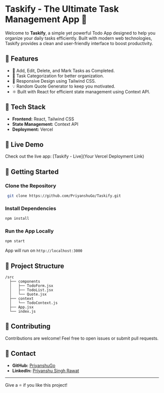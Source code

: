 # Taskify - The Ultimate Task Management App 🚀

Welcome to **Taskify**, a simple yet powerful Todo App designed to help you organize your daily tasks efficiently. Built with modern web technologies, Taskify provides a clean and user-friendly interface to boost productivity.

## 🌟 Features
- 📌 Add, Edit, Delete, and Mark Tasks as Completed.
- 📅 Task Categorization for better organization.
- 💪 Responsive Design using Tailwind CSS.
- 💡 Random Quote Generator to keep you motivated.
- ⚛️ Built with React for efficient state management using Context API.

## 🔨 Tech Stack
- **Frontend:** React, Tailwind CSS
- **State Management:** Context API
- **Deployment:** Vercel

## 🚀 Live Demo
Check out the live app: [Taskify - Live](Your Vercel Deployment Link)

## 📂 Getting Started
### Clone the Repository
```bash
 git clone https://github.com/PriyanshuGo/Taskify.git
```

### Install Dependencies
```bash
npm install
```

### Run the App Locally
```bash
npm start
```

App will run on `http://localhost:3000`

## 📁 Project Structure
```
/src
  ├── components
  │   ├── TodoForm.jsx
  │   ├── TodoList.jsx
  │   └── Quote.jsx
  ├── context
  │   └── TodoContext.js
  ├── App.jsx
  └── index.js
```

## 🤝 Contributing
Contributions are welcome! Feel free to open issues or submit pull requests.

## 📧 Contact
- **GitHub:** [PriyanshuGo](https://github.com/PriyanshuGo)
- **LinkedIn:** [Priyanshu Singh Rawat](https://www.linkedin.com/in/priyanshu-singh-rawat-186b96285/)

---

Give a ⭐ if you like this project!
